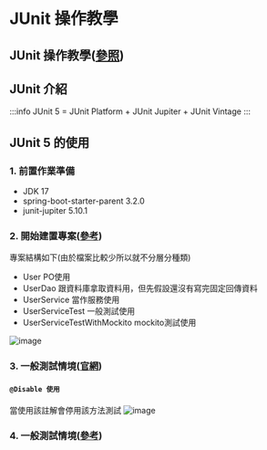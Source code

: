 # JUnit 操作教學

JUnit 操作教學([參照](https://github.com/junit-team/junit5-samples/blob/main/junit5-jupiter-starter-maven/pom.xml))
---

## JUnit 介紹
:::info
JUnit 5 = JUnit Platform + JUnit Jupiter + JUnit Vintage
:::

## JUnit 5 的使用
### 1. 前置作業準備
* JDK 17
* spring-boot-starter-parent 3.2.0
* junit-jupiter 5.10.1

### 2. 開始建置專案([參考](https://kucw.github.io/blog/2020/2/spring-unit-test-mockito/))
專案結構如下(由於檔案比較少所以就不分層分種類)
* User PO使用
* UserDao 跟資料庫拿取資料用，但先假設還沒有寫完固定回傳資料
* UserService 當作服務使用
* UserServiceTest 一般測試使用
* UserServiceTestWithMockito mockito測試使用

![image](https://github.com/TommyWU-0416/mockitotest/assets/49664867/1642c433-a56d-4106-9af5-c2daa5b0c242)

### 3. 一般測試情境([官網](https://github.com/junit-team/junit5-samples/tree/HEAD/junit5-jupiter-starter-maven))

#### ``@Disable 使用``
當使用該註解會停用該方法測試
![image](https://github.com/TommyWU-0416/mockitotest/assets/49664867/cf892cda-dafc-47eb-8d55-ce534cea0702)

### 4. 一般測試情境([參考](https://kucw.github.io/blog/2020/2/spring-unit-test-mockito/))
